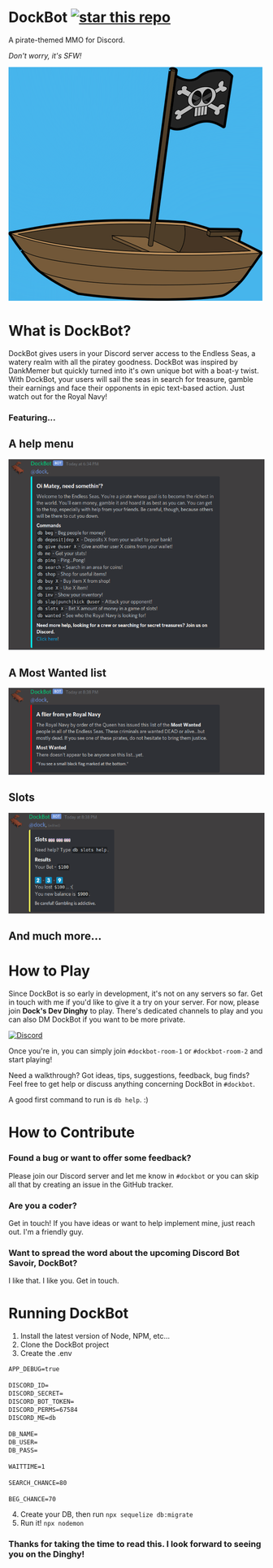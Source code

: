 DockBot [![star this repo](https://githubbadges.com/star.svg?user=jessehorne&repo=dock&style=flat)](https://github.com/jessehorne/dock)
===

A pirate-themed MMO for Discord.

*Don't worry, it's SFW!*

![DockBot Logo](./img/logo.png)

# What is DockBot?
DockBot gives users in your Discord server access to the Endless Seas, a watery realm with all the piratey goodness. DockBot was inspired by DankMemer but quickly turned into it's own unique bot with a boat-y twist. With DockBot, your users will sail the seas in search for treasure, gamble their earnings and face their opponents in epic text-based action. Just watch out for the Royal Navy!

### Featuring...

## A help menu
![db help](./img/one.png)

## A Most Wanted list
![db wanted](./img/two.png)

## Slots
![db slots help](./img/three.png)

## And much more...

# How to Play
Since DockBot is so early in development, it's not on any servers so far. Get in touch with me if you'd like to give it a try on your server. For now, please join **Dock's Dev Dinghy** to play. There's dedicated channels to play and you can also DM DockBot if you want to be more private.

[![Discord](https://discordapp.com/api/guilds/758505606339625012/widget.png?style=banner1)](https://discord.gg/4TVQez4)

Once you're in, you can simply join `#dockbot-room-1` or `#dockbot-room-2` and start playing!

Need a walkthrough? Got ideas, tips, suggestions, feedback, bug finds? Feel free to get help or discuss anything concerning DockBot in `#dockbot`.

A good first command to run is `db help`. :)

# How to Contribute

### Found a bug or want to offer some feedback?

Please join our Discord server and let me know in `#dockbot` or you can skip all that by creating an issue in the GitHub tracker.

### Are you a coder?

Get in touch! If you have ideas or want to help implement mine, just reach out. I'm a friendly guy.

### Want to spread the word about the upcoming Discord Bot Savoir, DockBot?

I like that. I like you. Get in touch.

# Running DockBot

1. Install the latest version of Node, NPM, etc...
2. Clone the DockBot project
3. Create the .env

```
APP_DEBUG=true

DISCORD_ID=
DISCORD_SECRET=
DISCORD_BOT_TOKEN=
DISCORD_PERMS=67584
DISCORD_ME=db

DB_NAME=
DB_USER=
DB_PASS=

WAITTIME=1

SEARCH_CHANCE=80

BEG_CHANCE=70

```

4. Create your DB, then run `npx sequelize db:migrate`
5. Run it! `npx nodemon`


### Thanks for taking the time to read this. I look forward to seeing you on the Dinghy!
